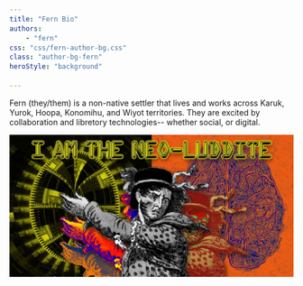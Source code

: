 ```yaml
---
title: "Fern Bio"
authors: 
    - "fern"
css: "css/fern-author-bg.css"
class: "author-bg-fern"
heroStyle: "background"

---
```


Fern (they/them) is a non-native settler that lives and works across Karuk, Yurok, Hoopa, Konomihu, and Wiyot territories. They are excited by collaboration and libretory technologies-- whether social, or digital.


![Neo-Luddite](feature.jpg)